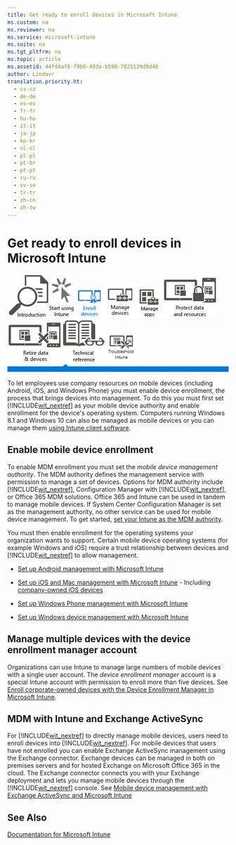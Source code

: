 ```yaml
---
title: Get ready to enroll devices in Microsoft Intune
ms.custom: na
ms.reviewer: na
ms.service: microsoft-intune
ms.suite: na
ms.tgt_pltfrm: na
ms.topic: article
ms.assetid: 44fd4af0-f9b0-493a-b590-7825139d9d40
author: Lindavr
translation.priority.ht: 
  - cs-cz
  - de-de
  - es-es
  - fr-fr
  - hu-hu
  - it-it
  - ja-jp
  - ko-kr
  - nl-nl
  - pl-pl
  - pt-br
  - pt-pt
  - ru-ru
  - sv-se
  - tr-tr
  - zh-cn
  - zh-tw
---
```

# Get ready to enroll devices in Microsoft Intune
[![](../Image/Nav-Icons/WIT_Tile_W_Overview.png)](https://technet.microsoft.com/library/dn646960.aspx/?WT.mc_id=IntuneOverview20150801)[![](../Image/Nav-Icons/WIT_Tile_W_GetStarted.png)](https://technet.microsoft.com/library/dn646953.aspx/?WT.mc_id=IntuneGS20150801)![](../Image/Nav-Icons/WIT_Tile_W_EnrollDevicesHighlight.png)[![](../Image/Nav-Icons/WIT_Tile_W_ManageDevices.png)](https://technet.microsoft.com/library/mt313202.aspx/?WT.mc_id=IntuneConfig20150801)[![](../Image/Nav-Icons/WIT_Tile_W_ManageApps.png)](https://technet.microsoft.com/library/dn646965.aspx/?WT.mc_id=IntuneDeploy20150801)[![](../Image/Nav-Icons/WIT_Tile_W_ProtectResources.png)](https://technet.microsoft.com/library/mt313203.aspx/?WT.mc_id=IntuneProtect20150801)[![](../Image/Nav-Icons/WIT_Tile_W_RetireData.png)](https://technet.microsoft.com/library/mt313204.aspx/?WT.mc_id=IntuneRetire20150801)[![](../Image/Nav-Icons/WIT_Tile_W_TechnicalReference.png)](https://technet.microsoft.com/library/mt282239.aspx/?WT.mc_id=IntuneTR20150801)[![](../Image/Nav-Icons/WIT_Tile_W_Troubleshooting.png)](https://technet.microsoft.com/library/mt345521.aspx)
![](../Image/Nav-Icons/WIT_Banner_EnrollDevices.png)

To let employees use company resources on mobile devices (including Android, iOS, and Windows Phone) you must enable device enrollment, the process that brings devices into management. To do this you must first set [!INCLUDE[wit_nextref](../Token/wit_nextref_md.md)] as your mobile device authority and enable enrollment for the device's operating system. Computers running Windows 8.1 and Windows 10 can also be managed as mobile devices or you can manage them [using Intune client software](http://technet.microsoft.com/library/dn646959.aspx).

## Enable mobile device enrollment
To enable MDM enrollment you must set the *mobile device management authority*. The MDM authority defines the  management service with permission to manage a set of devices.  Options for MDM authority include [!INCLUDE[wit_nextref](../Token/wit_nextref_md.md)], Configuration Manager with [!INCLUDE[wit_nextref](../Token/wit_nextref_md.md)], or Office 365 MDM solutions.  Office 365 and Intune can be used in tandem to manage mobile devices. If System Center Configuration Manager is set as the management authority, no other service can be used for mobile device management. To get started, [set your Intune as the MDM authority](https://technet.microsoft.com/library/mt346013.aspx).

You must then enable enrollment for the operating systems your organization wants to support. Certain mobile device operating systems (for example Windows and iOS) require a trust relationship between devices and [!INCLUDE[wit_nextref](../Token/wit_nextref_md.md)] to allow management.

-   [Set up Android management with Microsoft Intune](../Topic/Set-up-Android-management-with-Microsoft-Intune.md)

-   [Set up iOS and Mac management with Microsoft Intune](../Topic/Set-up-iOS-and-Mac-management-with-Microsoft-Intune.md) - Including [company-owned iOS devices](https://technet.microsoft.com/library/dn408185.aspx#BKMK_DEP)

-   [Set up Windows Phone management with Microsoft Intune](../Topic/Set-up-Windows-Phone-management-with-Microsoft-Intune.md)

-   [Set up Windows device management with Microsoft Intune](../Topic/Set-up-Windows-device-management-with-Microsoft-Intune.md)

## Manage multiple devices with the device enrollment manager account
Organizations can use Intune to manage large numbers of mobile devices with a single user account. The *device enrollment manager* account is a special Intune account with permission to enroll more than five devices. See [Enroll corporate-owned devices with the Device Enrollment Manager in Microsoft Intune](../Topic/Enroll-corporate-owned-devices-with-the-Device-Enrollment-Manager-in-Microsoft-Intune.md).

## MDM with Intune and Exchange ActiveSync
For [!INCLUDE[wit_nextref](../Token/wit_nextref_md.md)] to directly manage mobile devices, users need to enroll devices into [!INCLUDE[wit_nextref](../Token/wit_nextref_md.md)]. For mobile devices that users have not enrolled you can enable Exchange ActiveSync management using the Exchange connector. Exchange devices can be managed in both on premises servers and for hosted Exchange on Microsoft Office 365 in the cloud. The Exchange connector connects you with your Exchange deployment and lets you manage mobile devices through the [!INCLUDE[wit_nextref](../Token/wit_nextref_md.md)] console. See [Mobile device management with Exchange ActiveSync and Microsoft Intune](../Topic/Mobile-device-management-with-Exchange-ActiveSync-and-Microsoft-Intune.md)

## See Also
[Documentation for Microsoft Intune](../Topic/Documentation-for-Microsoft-Intune.md)

